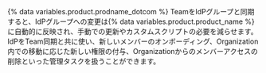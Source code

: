 {% data variables.product.prodname_dotcom %} TeamをIdPグループと同期すると、IdPグループへの変更は{% data variables.product.product_name %}に自動的に反映され、手動での更新やカスタムスクリプトの必要を減らせます。 IdPをTeam同期と共に使い、新しいメンバーのオンボーディング、Organization内での移動に応じた新しい権限の付与、Organizationからのメンバーアクセスの削除といった管理タスクを扱うことができます。
